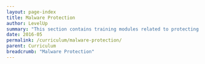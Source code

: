 ```yaml
---
layout: page-index
title: Malware Protection
author: LevelUp
summary: "This section contains training modules related to protecting devices and data from malicious software (malware), and practices which training participants can adopt to lessen their exposure to it. Topics addressed include what malware is, how devices can become exposed to it, and how to mitigate the risks malware poses."
date: 2016-05
permalink: /curriculum/malware-protection/
parent: Curriculum
breadcrumb: "Malware Protection"
---
```

